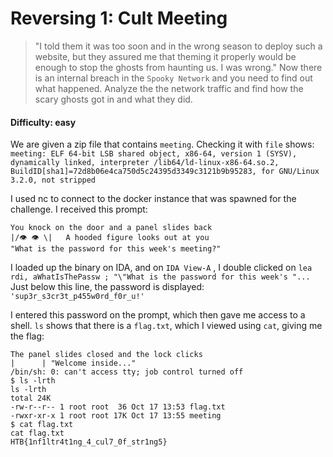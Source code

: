 # Reversing 1: Cult Meeting
> "I told them it was too soon and in the wrong season to deploy such a website, but they assured me that theming it properly would be enough to stop the ghosts from haunting us. I was wrong." Now there is an internal breach in the `Spooky Network` and you need to find out what happened. Analyze the the network traffic and find how the scary ghosts got in and what they did.


#### Difficulty: easy

We are given a zip file that contains `meeting`. Checking it with `file` shows:
`meeting: ELF 64-bit LSB shared object, x86-64, version 1 (SYSV), dynamically linked, interpreter /lib64/ld-linux-x86-64.so.2, BuildID[sha1]=72d8b06e4ca750d5c24395d3349c3121b9b95283, for GNU/Linux 3.2.0, not stripped`

I used nc to connect to the docker instance that was spawned for the challenge. I received this prompt:

```
You knock on the door and a panel slides back
|/👁️ 👁️ \|   A hooded figure looks out at you
"What is the password for this week's meeting?"
```

I loaded up the binary on IDA, and on `IDA View-A` , I double clicked on `lea     rdi, aWhatIsThePassw ; "\"What is the password for this week's "...`
Just below this line, the password is displayed: `'sup3r_s3cr3t_p455w0rd_f0r_u!'`

I entered this password on the prompt, which then gave me access to a shell. `ls` shows that there is a `flag.txt`, which I viewed using `cat`, giving me the flag:

```
The panel slides closed and the lock clicks
|      | "Welcome inside..."
/bin/sh: 0: can't access tty; job control turned off
$ ls -lrth
ls -lrth
total 24K
-rw-r--r-- 1 root root  36 Oct 17 13:53 flag.txt
-rwxr-xr-x 1 root root 17K Oct 17 13:55 meeting
$ cat flag.txt
cat flag.txt
HTB{1nf1ltr4t1ng_4_cul7_0f_str1ng5}
```
